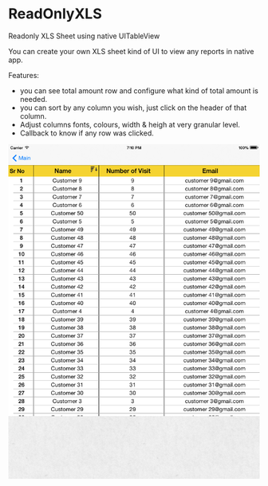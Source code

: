 # ReadOnlyXLS
Readonly XLS Sheet using native UITableView

You can create your own XLS sheet kind of UI to view any reports in native app. 

Features: 
- you can see total amount row and configure what kind of total amount is needed.
- you can sort by any column you wish, just click on the header of that column.
- Adjust columns fonts, colours, width & heigh at very granular level.
- Callback to know if any row was clicked. 

![Alt text](/MyExcel/Sample_ReadOnlyXLS.png?raw=true "Sample")
